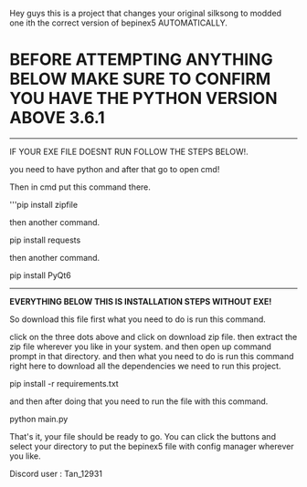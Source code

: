 Hey guys this is a project that changes your original silksong to modded one ith the correct version of bepinex5 AUTOMATICALLY.

# BEFORE ATTEMPTING ANYTHING BELOW MAKE SURE TO CONFIRM YOU HAVE THE PYTHON VERSION ABOVE 3.6.1
----------------------------------------------------------
IF YOUR EXE FILE DOESNT RUN FOLLOW THE STEPS BELOW!.

you need to have python and after that go to open cmd!

Then in cmd put this command there.

'''pip install zipfile

then another command.

pip install requests

then another command.

pip install PyQt6

--------------------------------------------------------------

**EVERYTHING BELOW THIS IS INSTALLATION STEPS WITHOUT EXE!**

So download this file first what you need to do is run this command.

click on the three dots above and click on download zip file.
then extract the zip file wherever you like in your system.
and then open up command prompt in that directory.
and then what you need to do is run this command right here to download all the dependencies we need to run this project.

pip install -r requirements.txt

and then after doing that you need to run the file with this command.

python main.py

That's it, your file should be ready to go. You can click the buttons and select your directory to put the bepinex5 file with config manager wherever you like.

Discord user : Tan_12931
